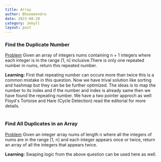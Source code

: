 ```yaml
---
title: Array
author: Bhoomeendra 
date: 2023-08-20
category: Jekyll
layout: post
---
```

### Find the Duplicate Number

[Problem](https://leetcode.com/problems/find-the-duplicate-number/) Given an array of integers nums containing n + 1 integers where each integer is in the range [1, n] inclusive.There is only one repeated number in nums, return this repeated number.

**Learning:** First that repeating number can occure more than twice this is a common mistake in this question. Now we have trival solution like sorting and hashmap but they can be be further optimized. The ideas is to map the number to its index and if the number and index is already same then we have found the repeating number. We have a two pointer approch as well Floyd's Tortoise and Hare (Cycle Detection) read the editorial for more details. <br><br>

### Find All Duplicates in an Array

[Problem](https://leetcode.com/problems/find-all-duplicates-in-an-array/) Given an integer array nums of length n where all the integers of nums are in the range [1, n] and each integer appears once or twice, return an array of all the integers that appears twice.

**Learning:** Swaping logic from the above question can be used here as well. <br><br>




